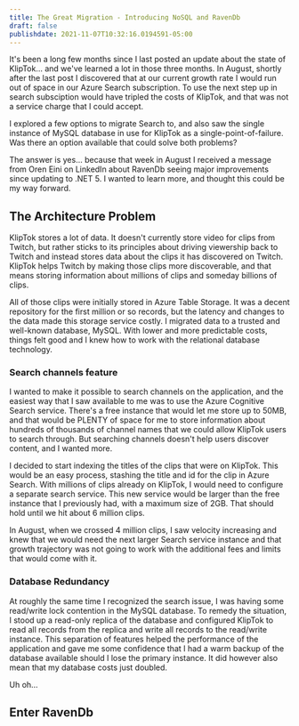 ```yaml
---
title: The Great Migration - Introducing NoSQL and RavenDb
draft: false
publishdate: 2021-11-07T10:32:16.0194591-05:00
---
```


It's been a long few months since I last posted an update about the state of KlipTok... and we've learned a lot in those three months.  In August, shortly after the last post I discovered that at our current growth rate I would run out of space in our Azure Search subscription.  To use the next step up in search subsciption would have tripled the costs of KlipTok, and that was not a service charge that I could accept.

I explored a few options to migrate Search to, and also saw the single instance of MySQL database in use for KlipTok as a single-point-of-failure.  Was there an option available that could solve both problems?

The answer is yes... because that week in August I received a message from Oren Eini on LinkedIn about RavenDb seeing major improvements since updating to .NET 5.  I wanted to learn more, and thought this could be my way forward.

## The Architecture Problem

KlipTok stores a lot of data.  It doesn't currently store video for clips from Twitch, but rather sticks to its principles about driving viewership back to Twitch and instead stores data about the clips it has discovered on Twitch.  KlipTok helps Twitch by making those clips more discoverable, and that means storing information about millions of clips and someday billions of clips.

All of those clips were initially stored in Azure Table Storage.  It was a decent repository for the first million or so records, but the latency and changes to the data made this storage service costly.  I migrated data to a trusted and well-known database, MySQL.  With lower and more predictable costs, things felt good and I knew how to work with the relational database technology.

### Search channels feature

I wanted to make it possible to search channels on the application, and the easiest way that I saw available to me was to use the Azure Cognitive Search service.  There's a free instance that would let me store up to 50MB, and that would be PLENTY of space for me to store information about hundreds of thousands of channel names that we could allow KlipTok users to search through.  But searching channels doesn't help users discover content, and I wanted more.

I decided to start indexing the titles of the clips that were on KlipTok.  This would be an easy process, stashing the title and id for the clip in Azure Search.  With millions of clips already on KlipTok, I would need to configure a separate search service.  This new service would be larger than the free instance that I previously had, with a maximum size of 2GB.  That should hold until we hit about 6 million clips.

In August, when we crossed 4 million clips, I saw velocity increasing and knew that we would need the next larger Search service instance and that growth trajectory was not going to work with the additional fees and limits that would come with it.

### Database Redundancy

At roughly the same time I recognized the search issue, I was having some read/write lock contention in the MySQL database.  To remedy the situation, I stood up a read-only replica of the database and configured KlipTok to read all records from the replica and write all records to the read/write instance.  This separation of features helped the performance of the application and gave me some confidence that I had a warm backup of the database available should I lose the primary instance.  It did however also mean that my database costs just doubled.

Uh oh...

## Enter RavenDb


